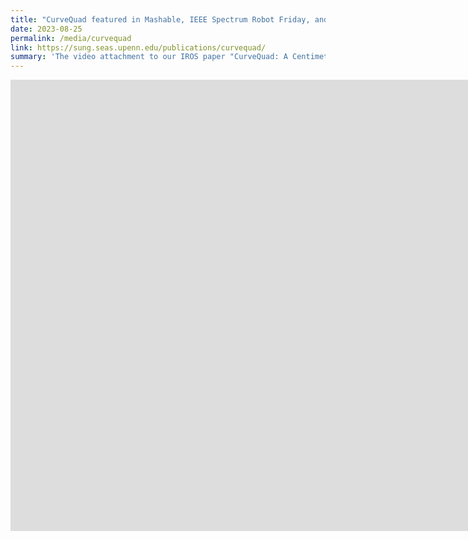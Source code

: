 ```yaml
---
title: "CurveQuad featured in Mashable, IEEE Spectrum Robot Friday, and DigiKey Maker Update"
date: 2023-08-25
permalink: /media/curvequad
link: https://sung.seas.upenn.edu/publications/curvequad/
summary: 'The video attachment to our IROS paper "CurveQuad: A Centimeter-Scale Origami Quadruped that Leverages Curved Creases to Self-Fold and Crawl with One Motor" was featured in [IEEE Spectrum Robotics Video Friday](https://spectrum.ieee.org/video-friday-truckbot) and [DigiKey Maker Update](https://www.youtube.com/watch?v=AUISYEYlguA&t=1s&ab_channel=DigiKey), and then [Mashable made their own video about it](https://mashable.com/video/curvequad-origami-robot)!'
---
```

<iframe width="1587" height="722" src="https://www.youtube.com/embed/RnSHG5F2Iek" title="CurveQuad Origami Quadruped: IROS 2023 Video Attachment (Extended)" frameborder="0" allow="accelerometer; autoplay; clipboard-write; encrypted-media; gyroscope; picture-in-picture; web-share" referrerpolicy="strict-origin-when-cross-origin" allowfullscreen></iframe>